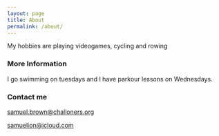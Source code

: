 ```yaml
---
layout: page
title: About
permalink: /about/
---
```


My hobbies are playing videogames, cycling and rowing

### More Information

I go swimming on tuesdays and I have parkour lessons on Wednesdays.

### Contact me

samuel.brown@challoners.org




samuelion@icloud.com
